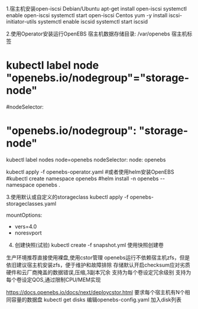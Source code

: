 1.宿主机安装open-iscsi
Debian/Ubuntu
apt-get install open-iscsi
systemctl enable open-iscsi
systemctl start open-iscsi
Centos
yum -y install iscsi-initiator-utils
systemctl enable iscsid
systemctl start iscsid

2.使用Operator安装运行OpenEBS
宿主机数据存储目录: /var/openebs
宿主机标签
# kubectl label node <node-name> "openebs.io/nodegroup"="storage-node"
#nodeSelector:
#  "openebs.io/nodegroup": "storage-node"

kubectl label nodes <node-name> node=openebs
nodeSelector:
  node: openebs

kubectl apply -f openebs-operator.yaml
#或者使用helm安装OpenEBS
#kubectl create namespace openebs
#helm install -n openebs --namespace openebs .

3.使用默认或自定义的storageclass
kubectl apply -f openebs-storageclasses.yaml

mountOptions:
  - vers=4.0
  - noresvport

4. 创建快照(试验)
kubectl create -f snapshot.yml
使用快照创建卷



生产环境推荐直接使用裸盘,使用cstor管理
openebs运行不依赖宿主机zfs，但是依旧建议宿主机安装zfs，便于维护和故障排除
存储默认开启checksum应对劣质硬件和云厂商掩盖的数据错误,压缩,3副本冗余
支持为每个卷设定冗余级别
支持为每个卷设定QOS,通过限制CPU/MEM实现

https://docs.openebs.io/docs/next/deploycstor.html
要求每个宿主机有N个相同容量的数据盘
kubectl get disks
编辑openebs-config.yaml 
加入disk列表
